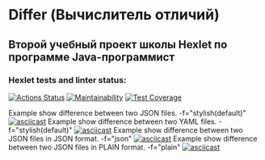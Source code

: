 # **Differ (Вычислитель отличий)**

## Второй учебный проект школы Hexlet по программе Java-программист 


### Hexlet tests and linter status:

[![Actions Status](https://github.com/morningjacketup/java-project-71/workflows/hexlet-check/badge.svg)](https://github.com/morningjacketup/java-project-71/actions)
[![Maintainability](https://api.codeclimate.com/v1/badges/bc953fb0ab378995dab3/maintainability)](https://codeclimate.com/github/hexlet-boilerplates/java-package/maintainability)
[![Test Coverage](https://api.codeclimate.com/v1/badges/4b71e50c768d8f948e0c/test_coverage)](https://codeclimate.com/github/morningjacketup/java-project-71/test_coverage)

Example show difference between two JSON files. -f="stylish(default)"
[![asciicast](https://asciinema.org/a/yFT0S9NuLoHIjUn1SR3donCtV.svg)](https://asciinema.org/a/yFT0S9NuLoHIjUn1SR3donCtV)
Example show difference between two YAML files. -f="stylish(default)"
[![asciicast](https://asciinema.org/a/LoLO0BHgHCM3VZrBpzze3guUv.svg)](https://asciinema.org/a/LoLO0BHgHCM3VZrBpzze3guUv)
Example show difference between two JSON files in JSON format. -f="json"
[![asciicast](https://asciinema.org/a/QvBcTmf11K5vLdt7zo9tmEAsD.svg)](https://asciinema.org/a/QvBcTmf11K5vLdt7zo9tmEAsD)
Example show difference between two JSON files in PLAIN format. -f="plain"
[![asciicast](https://asciinema.org/a/tDesleh3ut8ReW8O0DhqaFMHz.svg)](https://asciinema.org/a/tDesleh3ut8ReW8O0DhqaFMHz)